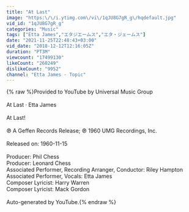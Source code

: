 ```yaml
---
title: "At Last"
image: "https:\/\/i.ytimg.com\/vi\/1qJU8G7gR_g\/hqdefault.jpg"
vid_id: "1qJU8G7gR_g"
categories: "Music"
tags: ["Etta James","エタジエームス","エタ・ジェームス"]
date: "2021-11-25T22:48:43+03:00"
vid_date: "2018-12-12T12:16:05Z"
duration: "PT3M"
viewcount: "17499130"
likeCount: "260249"
dislikeCount: "9952"
channel: "Etta James - Topic"
---
```

{% raw %}Provided to YouTube by Universal Music Group<br /><br />At Last · Etta James<br /><br />At Last!<br /><br />℗ A Geffen Records Release; ℗ 1960 UMG Recordings, Inc.<br /><br />Released on: 1960-11-15<br /><br />Producer: Phil Chess<br />Producer: Leonard Chess<br />Associated  Performer, Recording  Arranger, Conductor: Riley Hampton<br />Associated  Performer, Vocals: Etta James<br />Composer  Lyricist: Harry Warren<br />Composer  Lyricist: Mack Gordon<br /><br />Auto-generated by YouTube.{% endraw %}
